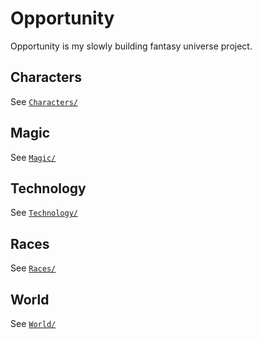 # Opportunity

Opportunity is my slowly building fantasy universe project.

## Characters

See [`Characters/`](./Characters/)

## Magic

See [`Magic/`](./Magic/)

## Technology

See [`Technology/`](./Technology/)

## Races

See [`Races/`](./Races/)

## World

See [`World/`](./World/)
